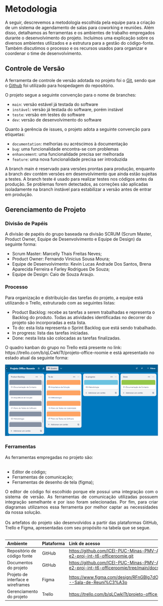 
# Metodologia

A seguir, descrevemos a metodologia escolhida pela equipe para a criação de um sistema de agendamento de salas para coworking e reuniões. Além disso, detalhamos as ferramentas e os ambientes de trabalho empregados durante o desenvolvimento do projeto. Incluímos uma explicação sobre os diversos ambientes utilizados e a estrutura para a gestão do código-fonte. Também discutimos o processo e os recursos usados para organizar e coordenar o time de desenvolvimento.

## Controle de Versão

A ferramenta de controle de versão adotada no projeto foi o
[Git](https://git-scm.com/), sendo que o [Github](https://github.com)
foi utilizado para hospedagem do repositório.

O projeto segue a seguinte convenção para o nome de branches:

- `main`: versão estável já testada do software
- `instável`: versão já testada do software, porém instável
- `teste`: versão em testes do software
- `dev`: versão de desenvolvimento do software

Quanto à gerência de issues, o projeto adota a seguinte convenção para
etiquetas:

- `documentation`: melhorias ou acréscimos à documentação
- `bug`: uma funcionalidade encontra-se com problemas
- `enhancement`: uma funcionalidade precisa ser melhorada
- `feature`: uma nova funcionalidade precisa ser introduzida

A branch main é reservado para versões prontas para produção, enquanto a branch dev contém versões em desenvolvimento que ainda estão sujeitas a testes. A branch teste é usado para realizar testes nos códigos antes da produção. Se problemas forem detectados, as correções são aplicadas isoladamente na branch instável para estabilizar a versão antes de entrar em produção.


## Gerenciamento de Projeto

### Divisão de Papéis

A divisão de papéis do grupo baseada na divisão SCRUM (Scrum Master, Product Owner, Equipe de Desenvolvimento e Equipe de Design) da seguinte forma:
<ul>
<li>Scrum Master: Marcelly Thais Freitas Neves;</li>
<li>Product Owner: Fernando Vinicius Sousa Moura;</li>
<li>Equipe de Desenvolvimento: Kevin Lucas Andrade Dos Santos, Brena Aparecida Ferreira e Farley Rodrigues De Souza;</li>
<li>Equipe de Design: Caio de Souza Araujo.</li>
</ul>


### Processo

Para organização e distribuição das tarefas do projeto, a equipe está utilizando o Trello, estruturado com as seguintes listas:
<ul>
<li>Product Backlog: recebe as tarefas a serem trabalhadas e representa o Backlog do produto. Todas as atividades identificadas no decorrer do projeto são incorporadas a esta lista. </li>
<li>To do: esta lista representa o Sprint Backlog que está sendo trabalhado.</li>
<li>In progress: lista das tarefas iniciadas.</li>
<li>Done: nesta lista são colocadas as tarefas finalizadas.</li>
</ul>
O quadro kanban do grupo no Trello está presente no link: https://trello.com/b/qLCwklTt/projeto-office-roomie e está apresentado no estado atual da seguinte forma:

![Imagem Kanban](docs\img\Kanban.PNG)



### Ferramentas

<div align="justify">
As ferramentas empregadas no projeto são:
<br/><br/>
  
+  Editor de código;
+  Ferramentas de comunicação;
+  Ferramentas de desenho de tela (figma);

O editor de código foi escolhido porque ele possui uma integração com o sistema de versão. As ferramentas de comunicação utilizadas possuem integração semelhante e por isso foram selecionadas. Por fim, para criar diagramas utilizamos essa ferramenta por melhor captar as necessidades da nossa solução.
<br/><br/>
Os artefatos do projeto são desenvolvidos a partir das plataformas GitHub, Trello e Figma, apresentadas com seu propósito na tabela que se segue.
<br/><br/>

| Ambiente | Plataforma | Link de acesso | 
|:--------------------|:---------------------|:--------------------|
| Repositório de código fonte | GitHub |https://github.com/ICEI-PUC-Minas-PMV-ADS/pmv-ads-2024-2-e2-proj-int-t6-officeroomie.git |
| Documentos do projeto | GitHub | https://github.com/ICEI-PUC-Minas-PMV-ADS/pmv-ads-2024-2-e2-proj-int-t6-officeroomie/tree/main/docs |
| Projeto de interface e wireframes | Figma | https://www.figma.com/design/RFnGBlg7dOkRw1XzQqsUdR/Projeto---Sala-de-Reuni%C3%A3o |
| Gerenciamento do projeto | Trello | https://trello.com/b/qLCwklTt/projeto-office-roomie |
<br/>
</div>
